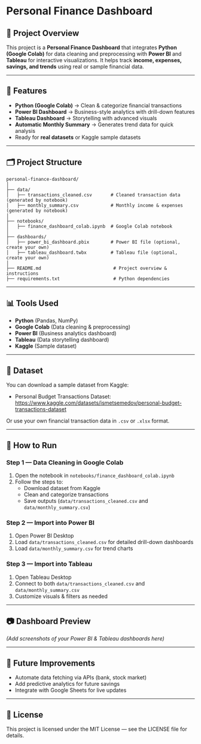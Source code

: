 
# Personal Finance Dashboard

## 📌 Project Overview
This project is a **Personal Finance Dashboard** that integrates **Python (Google Colab)** for data cleaning and preprocessing with **Power BI** and **Tableau** for interactive visualizations.
It helps track **income, expenses, savings, and trends** using real or sample financial data.

---

## 🎯 Features
- **Python (Google Colab)** → Clean & categorize financial transactions
- **Power BI Dashboard** → Business-style analytics with drill-down features
- **Tableau Dashboard** → Storytelling with advanced visuals
- **Automatic Monthly Summary** → Generates trend data for quick analysis
- Ready for **real datasets** or Kaggle sample datasets

---

## 🗂 Project Structure
```
personal-finance-dashboard/
│
├── data/
│   ├── transactions_cleaned.csv       # Cleaned transaction data (generated by notebook)
│   ├── monthly_summary.csv            # Monthly income & expenses (generated by notebook)
│
├── notebooks/
│   ├── finance_dashboard_colab.ipynb  # Google Colab notebook
│
├── dashboards/
│   ├── power_bi_dashboard.pbix        # Power BI file (optional, create your own)
│   ├── tableau_dashboard.twbx         # Tableau file (optional, create your own)
│
├── README.md                           # Project overview & instructions
├── requirements.txt                    # Python dependencies
```

---

## 📊 Tools Used
- **Python** (Pandas, NumPy)
- **Google Colab** (Data cleaning & preprocessing)
- **Power BI** (Business analytics dashboard)
- **Tableau** (Data storytelling dashboard)
- **Kaggle** (Sample dataset)

---

## 📂 Dataset
You can download a sample dataset from Kaggle:
- Personal Budget Transactions Dataset: https://www.kaggle.com/datasets/ismetsemedov/personal-budget-transactions-dataset

Or use your own financial transaction data in `.csv` or `.xlsx` format.

---

## 🚀 How to Run
### **Step 1 — Data Cleaning in Google Colab**
1. Open the notebook in `notebooks/finance_dashboard_colab.ipynb`
2. Follow the steps to:
   - Download dataset from Kaggle
   - Clean and categorize transactions
   - Save outputs (`data/transactions_cleaned.csv` and `data/monthly_summary.csv`)

### **Step 2 — Import into Power BI**
1. Open Power BI Desktop
2. Load `data/transactions_cleaned.csv` for detailed drill-down dashboards
3. Load `data/monthly_summary.csv` for trend charts

### **Step 3 — Import into Tableau**
1. Open Tableau Desktop
2. Connect to both `data/transactions_cleaned.csv` and `data/monthly_summary.csv`
3. Customize visuals & filters as needed

---

## 📷 Dashboard Preview
*(Add screenshots of your Power BI & Tableau dashboards here)*

---

## 📌 Future Improvements
- Automate data fetching via APIs (bank, stock market)
- Add predictive analytics for future savings
- Integrate with Google Sheets for live updates

---

## 📜 License
This project is licensed under the MIT License — see the LICENSE file for details.
